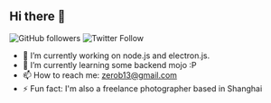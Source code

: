 ## Hi there 👋

![GitHub followers](https://img.shields.io/github/followers/zerob13?style=flat-square)
![Twitter Follow](https://img.shields.io/twitter/follow/imwritingbugs?style=flat-square)


- 🔭 I’m currently working on node.js and electron.js.
- 🌱 I’m currently learning some backend mojo :P
- 📫 How to reach me: [zerob13@gmail.com](mailto:zerob13@gmail.com)
- ⚡ Fun fact: I'm also a freelance photographer based in Shanghai



<!--
**zerob13/zerob13** is a ✨ _special_ ✨ repository because its `README.md` (this file) appears on your GitHub profile.

Here are some ideas to get you started:
- 😄 Pronouns: ...
-->
